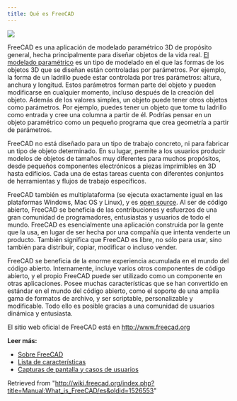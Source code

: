 ```yaml
---
title: Qué es FreeCAD
---
```


![](/images/FreeCAD_022_example.png)

FreeCAD es una aplicación de modelado paramétrico 3D de propósito general, hecha principalmente para diseñar objetos de la vida real. [El modelado paramétrico](https://es.wikipedia.org/wiki/Modelado_de_s%C3%B3lidos) es un tipo de modelado en el que las formas de los objetos 3D que se diseñan están controladas por parámetros. Por ejemplo, la forma de un ladrillo puede estar controlada por tres parámetros: altura, anchura y longitud. Estos parámetros forman parte del objeto y pueden modificarse en cualquier momento, incluso después de la creación del objeto. Además de los valores simples, un objeto puede tener otros objetos como parámetros. Por ejemplo, puedes tener un objeto que tome tu ladrillo como entrada y cree una columna a partir de él. Podrías pensar en un objeto paramétrico como un pequeño programa que crea geometría a partir de parámetros.

FreeCAD no está diseñado para un tipo de trabajo concreto, ni para fabricar un tipo de objeto determinado. En su lugar, permite a los usuarios producir modelos de objetos de tamaños muy diferentes para muchos propósitos, desde pequeños componentes electrónicos a piezas imprimibles en 3D hasta edificios. Cada una de estas tareas cuenta con diferentes conjuntos de herramientas y flujos de trabajo específicos.

FreeCAD también es multiplataforma (se ejecuta exactamente igual en las plataformas Windows, Mac OS y Linux), y es [open source](http://en.wikipedia.org/wiki/Open-source_software). Al ser de código abierto, FreeCAD se beneficia de las contribuciones y esfuerzos de una gran comunidad de programadores, entusiastas y usuarios de todo el mundo. FreeCAD es esencialmente una aplicación construida por la gente que la usa, en lugar de ser hecha por una compañía que intenta venderte un producto. También significa que FreeCAD es libre, no sólo para usar, sino también para distribuir, copiar, modificar o incluso vender.

FreeCAD se beneficia de la enorme experiencia acumulada en el mundo del código abierto. Internamente, incluye varios otros componentes de código abierto, y el propio FreeCAD puede ser utilizado como un componente en otras aplicaciones. Posee muchas características que se han convertido en estándar en el mundo del código abierto, como el soporte de una amplia gama de formatos de archivo, y ser scriptable, personalizable y modificable. Todo ello es posible gracias a una comunidad de usuarios dinámica y entusiasta.

El sitio web oficial de FreeCAD está en <http://www.freecad.org>

**Leer más:**

- [Sobre FreeCAD](/About_FreeCAD/es "About FreeCAD/es")
- [Lista de características](/Feature_list/es "Feature list/es")
- [Capturas de pantalla y casos de usuarios](http://forum.freecadweb.org/viewforum.php?f=24)

Retrieved from "<http://wiki.freecad.org/index.php?title=Manual:What_is_FreeCAD/es&oldid=1526553>"
